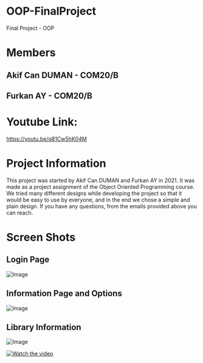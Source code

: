 # OOP-FinalProject
Final Project - OOP

# Members

## Akif Can DUMAN - COM20/B

## Furkan AY - COM20/B

# Youtube Link:

https://youtu.be/q81Cw5hK04M


# Project Information
 This project was started by Akif Can DUMAN and Furkan AY in 2021.
 It was made as a project assignment of the Object Oriented Programming course.
 We tried many different designs while developing the project so that it would be
 easy to use by everyone, and in the end we chose a simple and plain design.
 If you have any questions, from the emails provided above you can reach.
 
# Screen Shots

## Login Page

![Image](https://user-images.githubusercontent.com/73740265/148591005-6df597f6-0547-45f8-b09b-00de956ae9b4.png)

## Information Page and Options

![Image](https://user-images.githubusercontent.com/73740265/148593837-67857304-315b-4673-8bcd-15461e183d14.png)

## Library Information

![Image](https://user-images.githubusercontent.com/73740265/148639797-75aade8c-3cad-487c-a13a-44b382655604.png)

[![Watch the video](https://img.youtube.com/vi/https://github.com/AkifCanDUMAN/OOP-FinalProject/issues/1#issue-1096979952/maxresdefault.jpg
)](https://youtu.be/https://github.com/AkifCanDUMAN/OOP-FinalProject/issues/1#issue-1096979952)
